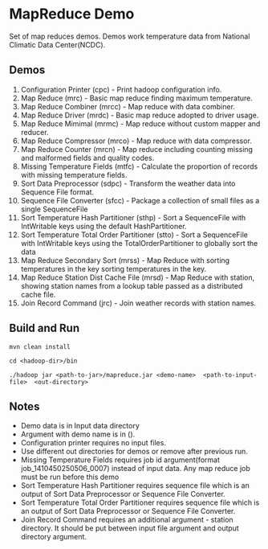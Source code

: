 # MapReduce Demo

Set of map reduces demos. Demos work temperature data from National Climatic Data Center(NCDC).


## Demos

1. Configuration Printer (cpc) - Print hadoop configuration info.
2. Map Reduce (mrc) - Basic map reduce finding maximum temperature.
3. Map Reduce Combiner (mrcc) - Map reduce with data combiner.
4. Map Reduce Driver (mrdc) - Basic map reduce adopted to driver usage.
5. Map Reduce Mimimal (mrmc) - Map reduce without custom mapper and reducer.
6. Map Reduce Compressor (mrco) - Map reduce with data compressor.
7. Map Reduce Counter (mrcn) - Map reduce including counting missing and malformed fields and quality codes.
8. Missing Temperature Fields (mtfc) - Calculate the proportion of records with missing temperature fields.
9. Sort Data Preprocessor (sdpc) - Transform the weather data into Sequence File format.
10. Sequence File Converter (sfcc) - Package a collection of small files as a single SequenceFile
11. Sort Temperature Hash Partitioner (sthp) - Sort a SequenceFile with IntWritable keys using the default HashPartitioner.
12. Sort Temperature Total Order Partitioner (stto) - Sort a SequenceFile with IntWritable keys using the TotalOrderPartitioner to globally sort the data
13. Map Reduce Secondary Sort (mrss) - Map Reduce with sorting temperatures in the key sorting temperatures in the key.
14. Map Reduce Station Dist Cache File (mrsd) - Map Reduce with station, showing station names from a lookup table passed as a distributed cache file.
15. Join Record Command (jrc) - Join weather records with station names.


## Build and Run
```
mvn clean install

cd <hadoop-dir>/bin

./hadoop jar <path-to-jar>/mapreduce.jar <demo-name>  <path-to-input-file>  <out-directory>
```

## Notes

- Demo data is in Input data directory
- Argument with demo name is in ().
- Configuration printer requires no input files.
- Use different out directories for demos or remove  after previous run.
- Missing Temperature Fields requires job id argument(format job_1410450250506_0007) instead of input data. Any map reduce job must be run before this demo
- Sort Temperature Hash Partitioner requires sequence file which is an output of Sort Data Preprocessor or Sequence File Converter.
- Sort Temperature Total Order Partitioner requires sequence file which is an output of Sort Data Preprocessor or Sequence File Converter.
- Join Record Command requires an additional argument - station directory. It should be put between input file argument and output directory argument.
